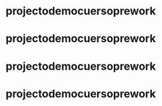 # projectodemocuersoprework
# projectodemocuersoprework
# projectodemocuersoprework
# projectodemocuersoprework
